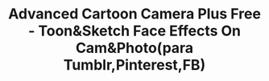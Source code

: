 ---
description: 把照片变成水彩和素描风格。
layout: post
results:
- primaryGenreName: Photo & Video
  version: '1.0'
  artworkUrl100: http://a2000.phobos.apple.com/us/r1000/032/Purple/v4/c8/d5/57/c8d55716-cbb3-7222-46ab-fc154909f760/mzl.njicblgp.jpg
  trackViewUrl: https://itunes.apple.com/cn/app/advanced-cartoon-camera-plus/id663665527?mt=8&uo=4
  artworkUrl60: http://a1968.phobos.apple.com/us/r1000/046/Purple/v4/d7/1e/2c/d71e2c90-8a8f-db3e-6bad-829792662075/icon_57.png
  userRatingCountForCurrentVersion: 1
  sellerName: Bella Wang
  supportedDevices:
  - iPadMini4G
  - iPhone-3GS
  - iPad3G
  - iPhone4S
  - iPhone5
  - iPadFourthGen4G
  - iPadThirdGen
  - iPadThirdGen4G
  - iPodTouchThirdGen
  - iPad23G
  - iPodTouchourthGen
  - iPadWifi
  - iPadFourthGen
  - iPodTouchFifthGen
  - iPadMini
  - iPad2Wifi
  - iPhone4
  genres:
  - 摄影与录像
  - 娱乐
  trackName: Advanced Cartoon Camera Plus Free - Toon&Sketch Face Effects
    On Cam&Photo(para Tumblr,Pinterest,FB)
  description: "ToonCamera is an amazing camera and photo app that makes your
    world become a live cartoon. \n\nFeatures:\n* Choose cartoon Or Pencil
    Sketch effects\n* Take photos from camera with a real-time preview of
    the effects\n* Convert existing photos from your albums\n* Save your creations
    and share them with friends through email, Facebook, Twitter, Flickr,
    Tumblr, Instagram and etc."
  price: 0
  trackId: 663665527
  releaseDate: '2013-06-23T10:22:48Z'
  screenshotUrls:
  - http://a5.mzstatic.com/us/r1000/014/Purple4/v4/82/95/f1/8295f124-c512-272f-b2c5-d3b82c205bab/mzl.dxdzqhqv.1136x1136-75.jpg
  - http://a1.mzstatic.com/us/r1000/021/Purple/v4/da/90/49/da904963-b972-4cec-b478-445301a80333/mzl.qpmsnsen.1136x1136-75.jpg
  - http://a2.mzstatic.com/us/r1000/031/Purple4/v4/57/58/24/57582443-983b-ca1c-08a8-d1aea9ac4cd3/mzl.qegemrqo.1136x1136-75.jpg
  - http://a4.mzstatic.com/us/r1000/023/Purple/v4/ec/ca/20/ecca2011-dea6-cc13-9fb3-7c0e7cc6eb99/mzl.kuoaphvf.1136x1136-75.jpg
  artistViewUrl: https://itunes.apple.com/cn/artist/bella-wang/id648802659?uo=4
  primaryGenreId: 6008
  averageUserRatingForCurrentVersion: 5
  kind: software
  fileSizeBytes: '9588673'
  bundleId: com.bellawang.ToonCamFree
  trackContentRating: 4+
  artistName: Bella Wang
  trackCensoredName: Advanced Cartoon Camera Plus Free - Toon&Sketch Face
    Effects On Cam&Photo(para Tumblr,Pinterest,FB)
  isGameCenterEnabled: false
  contentAdvisoryRating: 4+
  languageCodesISO2A:
  - EN
  features:
  - iosUniversal
  wrapperType: software
  artworkUrl512: http://a2000.phobos.apple.com/us/r1000/032/Purple/v4/c8/d5/57/c8d55716-cbb3-7222-46ab-fc154909f760/mzl.njicblgp.jpg
  formattedPrice: 免费
  artistId: 648802659
  genreIds:
  - '6008'
  - '6016'
  currency: CNY
  ipadScreenshotUrls:
  - http://a4.mzstatic.com/us/r1000/047/Purple4/v4/97/6a/d0/976ad002-0890-3ad7-bb58-8c90364be4e7/mzl.jquqzztp.480x480-75.jpg
  - http://a4.mzstatic.com/us/r1000/040/Purple/v4/db/a7/fe/dba7fe31-0f39-4cf5-27dc-6a27bf233a3c/mzl.sbrtsksx.480x480-75.jpg
  - http://a2.mzstatic.com/us/r1000/020/Purple/v4/d9/a6/1f/d9a61f2c-6be6-3283-00e7-baad74dc68d1/mzl.faufsgpu.480x480-75.jpg
  - http://a2.mzstatic.com/us/r1000/040/Purple/v4/e8/7b/ac/e87bac03-e73e-2ecf-d631-b8fc0320244e/mzl.mvznzuqq.480x480-75.jpg
category: 摄影与录像
tags: tag1
resultCount: 1
title: Advanced Cartoon Camera Plus Free - Toon&Sketch Face Effects On Cam&Photo(para
  Tumblr,Pinterest,FB)

---